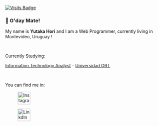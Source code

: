[![Visits Badge](https://badges.strrl.dev/visits/hori-yutaka/hori-yutaka)](https://badges.strrl.dev)

### :wave: G'day Mate!

<div>
  <p> My name is <strong>Yutaka Hori</strong> and I am a Web Programmer, currently living in Montevideo, Uruguay !</p>
<div>
<br>

<div>
  <p> Currently Studying:</p>
  <p> <a href="https://fi.ort.edu.uy/analista-en-tecnologias-de-la-informacion" rel="external">Information Technology Analyst</a> - <a href="https://www.ort.edu.uy/" rel="external">Universidad ORT</a></p>
<div>
<br>

<div>
  <p> You can find me in: </p>
<div>

<a href="https://www.instagram.com/horiyutaka/" rel="external">
  <figure>
    <img src="https://cdn-icons-png.flaticon.com/512/2111/2111463.png" alt="Instagram Profile" width="40" height="40"></a>
  </figure>
<a href="https://www.linkedin.com/in/andr%C3%A9s-yutaka-ohno-hori-4900553a/" rel="external">
  <figure>
    <img src="https://cdn-icons-png.flaticon.com/512/3536/3536505.png" alt="LinkdIn" width="40" height="40">
  </figure>
</a>


<!--
**hori-yutaka/hori-yutaka** is a ✨ _special_ ✨ repository because its `README.md` (this file) appears on your GitHub profile.

Here are some ideas to get you started:

- 🔭 I’m currently working on ...
- 🌱 I’m currently learning ...
- 👯 I’m looking to collaborate on ...
- 🤔 I’m looking for help with ...
- 💬 Ask me about ...
- 📫 How to reach me: ...
- 😄 Pronouns: ...
- ⚡ Fun fact: ...
-->
